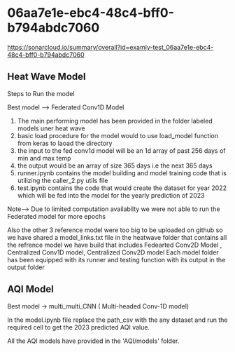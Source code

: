 # 06aa7e1e-ebc4-48c4-bff0-b794abdc7060
https://sonarcloud.io/summary/overall?id=examly-test_06aa7e1e-ebc4-48c4-bff0-b794abdc7060

## Heat Wave Model
Steps to Run the model

Best model --> Federated Conv1D Model 

1)  The main performing model has been provided in the folder labeled models uner heat wave 
2)  basic load procedure for the model would to use load_model function from keras to laoad the directory
3)  the input to the fed conv1d model will be an 1d array of past 256 days of min and max temp
4)  the output would be an array of size 365 days i.e the next 365 days 
5)  runner.ipynb contains the model building and model training code that is utilizing the caller_2.py utils file 
6) test.ipynb contains the code that would create the dataset for year 2022 which will be fed into the model for the yearly prediction of 2023

Note--> Due to limited computation availabilty we were not able to run the Federated model for more epochs 

Also the other 3 reference model were too big to be uploaded on github so we have shared a model_links.txt file in the heatwave folder that contains all the refrence
model we have build that includes  Fedearted Conv2D Model , Centralized Conv1D model, Centralized Conv2D model 
Each model folder has been equipped with its runner and testing function with its output in the output folder


## AQI Model

Best model -> multi_multi_CNN ( Multi-headed Conv-1D model)

In the model.ipynb file replace the path_csv with the any dataset and run the required cell to get the 2023 predicted AQI value.

All the AQI models have provided in the 'AQI/models' folder.
